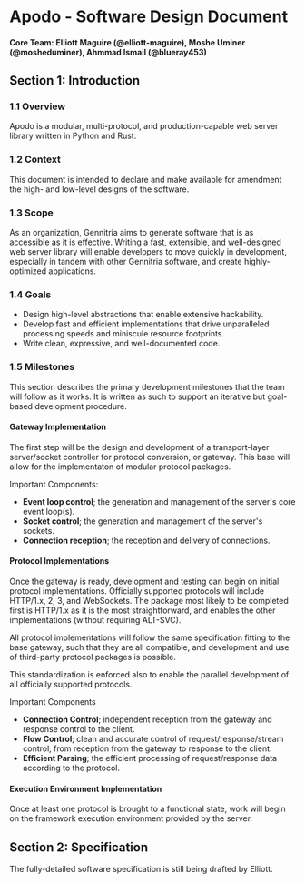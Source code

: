 # Apodo - Software Design Document
#### Core Team: Elliott Maguire (@elliott-maguire), Moshe Uminer (@mosheduminer), Ahmmad Ismail (@blueray453)

## Section 1: Introduction

### 1.1 Overview
Apodo is a modular, multi-protocol, and production-capable web server library written in Python and Rust.

### 1.2 Context
This document is intended to declare and make available for amendment the high- and low-level designs of the software.

### 1.3 Scope
As an organization, Gennitria aims to generate software that is as accessible as it is effective. Writing a fast, extensible, and well-designed web server library will enable developers to move quickly in development, especially in tandem with other Gennitria software, and create highly-optimized applications.

### 1.4 Goals
- Design high-level abstractions that enable extensive hackability.
- Develop fast and efficient implementations that drive unparalleled processing speeds and miniscule resource footprints.
- Write clean, expressive, and well-documented code.

### 1.5 Milestones
This section describes the primary development milestones that the team will follow as it works. It is written as such to support an iterative but goal-based development procedure.

#### Gateway Implementation
The first step will be the design and development of a transport-layer server/socket controller for protocol conversion, or gateway. This base will allow for the implementaton of modular protocol packages.

Important Components:

- **Event loop control**; the generation and management of the server's core event loop(s).
- **Socket control**; the generation and management of the server's sockets.
- **Connection reception**; the reception and delivery of connections.

#### Protocol Implementations
Once the gateway is ready, development and testing can begin on initial protocol implementations. Officially supported protocols will include HTTP/1.x, 2, 3, and WebSockets. The package most likely to be completed first is HTTP/1.x as it is the most straightforward, and enables the other implementations (without requiring ALT-SVC).

All protocol implementations will follow the same specification fitting to the base gateway, such that they are all compatible, and development and use of third-party protocol packages is possible.

This standardization is enforced also to enable the parallel development of all officially supported protocols.

Important Components

- **Connection Control**; independent reception from the gateway and response control to the client.
- **Flow Control**; clean and accurate control of request/response/stream control, from reception from the gateway to response to the client.
- **Efficient Parsing**; the efficient processing of request/response data according to the protocol.

#### Execution Environment Implementation
Once at least one protocol is brought to a functional state, work will begin on the framework execution environment provided by the server.

## Section 2: Specification

The fully-detailed software specification is still being drafted by Elliott.